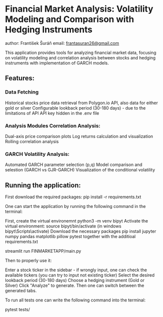 # Financial Market Analysis: Volatility Modeling and Comparison with Hedging Instruments
author: František Šuráň
email: frantasuran26@gmail.com

This application provides tools for analyzing financial market data, focusing on volatility modeling and correlation analysis between stocks and hedging instruments with implementation of GARCH models.

## Features:

### Data Fetching
Historical stocks price data retrieval from Polygon.io API, also data for either gold or silver Configurable lookback period (30-180 days) - due to the limitations of API API key hidden in the .env file

### Analysis Modules Correlation Analysis: 
Dual-axis price comparison plots Log returns calculation and visualization Rolling correlation analysis

### GARCH Volatility Analysis: 
Automated GARCH parameter selection (p,q) Model comparison and selestion (GARCH vs GJR-GARCH) Visualization of the conditional volatility

## Running the application:
First download the required packages:
pip install -r requirements.txt

One can start the application by running the following command in the terminal:

First, create the virtual environemnt python3 -m venv bipyt
Activate the virtual environment: source bipyt/bin/activate (in windows bipyt\\Scripts\\activate)
Download the necessary packages pip install jupyter numpy pandas matplotlib pillow pytest together with the additioal requirements.txt

streamlit run FINMARKETAPP/main.py

Then to properly use it:

Enter a stock ticker in the sidebar - if wrongly input, one can check the available tickers (you can try to input not existing ticker) Select the desired lookback period (30-180 days) Choose a hedging instrument (Gold or Silver) Click "Analyze" to generate. Then one can switch between the generated tabs.

To run all tests one can write the following command into the terminal:

pytest tests/
